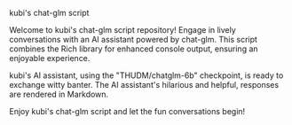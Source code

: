 kubi's chat-glm script

Welcome to kubi's chat-glm script repository! Engage in lively conversations with an AI assistant powered by chat-glm. This script combines the Rich library for enhanced console output, ensuring an enjoyable experience.

kubi's AI assistant, using the "THUDM/chatglm-6b" checkpoint, is ready to exchange witty banter. The AI assistant's hilarious and helpful, responses are rendered in Markdown.

Enjoy kubi's chat-glm script and let the fun conversations begin!
